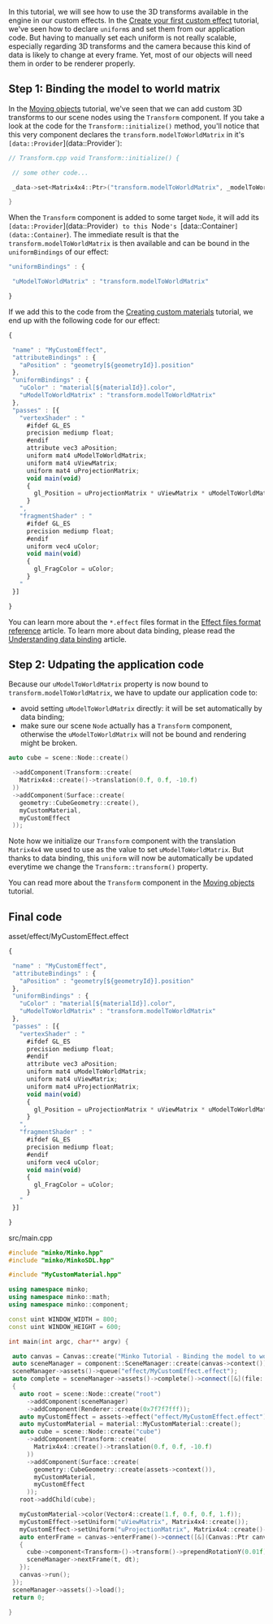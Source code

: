 In this tutorial, we will see how to use the 3D transforms available in the engine in our custom effects. In the [Create your first custom effect](Create_your_first_custom_effect.md) tutorial, we've seen how to declare `uniform`s and set them from our application code. But having to manually set each uniform is not really scalable, especially regarding 3D transforms and the camera because this kind of data is likely to change at every frame. Yet, most of our objects will need them in order to be renderer properly.

Step 1: Binding the model to world matrix
-----------------------------------------

In the [Moving objects](04-Moving_objects.md) tutorial, we've seen that we can add custom 3D transforms to our scene nodes using the `Transform` component. If you take a look at the code for the `Transform::initialize()` method, you'll notice that this very component declares the `transform.modelToWorldMatrix` in it's `[data::Provider`](data::Provider`):


```cpp
// Transform.cpp void Transform::initialize() {

 // some other code...

 _data->set<Matrix4x4::Ptr>("transform.modelToWorldMatrix", _modelToWorld);

} 
```


When the `Transform` component is added to some target `Node`, it will add its `[data::Provider`](data::Provider`) to this `Node`'s `[data::Container`](data::Container`). The immediate result is that the `transform.modelToWorldMatrix` is then available and can be bound in the `uniformBindings` of our effect:


```javascript
"uniformBindings" : {

 "uModelToWorldMatrix" : "transform.modelToWorldMatrix"

} 
```


If we add this to the code from the [Creating custom materials](18-Creating_custom_materials.md) tutorial, we end up with the following code for our effect:


```javascript
{

 "name" : "MyCustomEffect",
 "attributeBindings" : {
   "aPosition" : "geometry[${geometryId}].position"
 },
 "uniformBindings" : {
   "uColor" : "material[${materialId}].color",
   "uModelToWorldMatrix" : "transform.modelToWorldMatrix"
 },
 "passes" : [{
   "vertexShader" : "
     #ifdef GL_ES
     precision mediump float;
     #endif
     attribute vec3 aPosition;
     uniform mat4 uModelToWorldMatrix;
     uniform mat4 uViewMatrix;
     uniform mat4 uProjectionMatrix;
     void main(void)
     {
       gl_Position = uProjectionMatrix * uViewMatrix * uModelToWorldMatrix * vec4(aPosition, 1.0);
     }
   ",
   "fragmentShader" : "
     #ifdef GL_ES
     precision mediump float;
     #endif
     uniform vec4 uColor;
     void main(void)
     {
       gl_FragColor = uColor;
     }
   "
 }]

} 
```


You can learn more about the `*.effect` files format in the [Effect files format reference](Effect_files_format_reference.md) article. To learn more about data binding, please read the [Understanding data binding](Understanding_data_binding.md) article.

Step 2: Udpating the application code
-------------------------------------

Because our `uModelToWorldMatrix` property is now bound to `transform.modelToWorldMatrix`, we have to update our application code to:

-   avoid setting `uModelToWorldMatrix` directly: it will be set automatically by data binding;
-   make sure our scene `Node` actually has a `Transform` component, otherwise the `uModelToWorldMatrix` will not be bound and rendering might be broken.


```cpp
auto cube = scene::Node::create()

 ->addComponent(Transform::create(
   Matrix4x4::create()->translation(0.f, 0.f, -10.f)
 ))
 ->addComponent(Surface::create(
   geometry::CubeGeometry::create(),
   myCustomMaterial,
   myCustomEffect
 ));


```


Note how we initialize our `Transform` component with the translation `Matrix4x4` we used to use as the value to set `uModelToWorldMatrix`. But thanks to data binding, this `uniform` will now be automatically be updated everytime we change the `Transform::transform()` property.

You can read more about the `Transform` component in the [Moving objects](04-Moving_objects.md) tutorial.

Final code
----------

asset/effect/MyCustomEffect.effect 
```javascript
{

 "name" : "MyCustomEffect",
 "attributeBindings" : {
   "aPosition" : "geometry[${geometryId}].position"
 },
 "uniformBindings" : {
   "uColor" : "material[${materialId}].color",
   "uModelToWorldMatrix" : "transform.modelToWorldMatrix"
 },
 "passes" : [{
   "vertexShader" : "
     #ifdef GL_ES
     precision mediump float;
     #endif
     attribute vec3 aPosition;
     uniform mat4 uModelToWorldMatrix;
     uniform mat4 uViewMatrix;
     uniform mat4 uProjectionMatrix;
     void main(void)
     {
       gl_Position = uProjectionMatrix * uViewMatrix * uModelToWorldMatrix * vec4(aPosition, 1.0);
     }
   ",
   "fragmentShader" : "
     #ifdef GL_ES
     precision mediump float;
     #endif
     uniform vec4 uColor;
     void main(void)
     {
       gl_FragColor = uColor;
     }
   "
 }]

} 
```


src/main.cpp 
```cpp
#include "minko/Minko.hpp" 
#include "minko/MinkoSDL.hpp"

#include "MyCustomMaterial.hpp"
using namespace minko; 
using namespace minko::math; 
using namespace minko::component;
const uint WINDOW_WIDTH = 800; 
const uint WINDOW_HEIGHT = 600;

int main(int argc, char** argv) {

 auto canvas = Canvas::create("Minko Tutorial - Binding the model to world transform", WINDOW_WIDTH, WINDOW_HEIGHT);
 auto sceneManager = component::SceneManager::create(canvas->context());
 sceneManager->assets()->queue("effect/MyCustomEffect.effect");
 auto complete = sceneManager->assets()->complete()->connect([&](file::AssetLibrary::Ptr assets)
 {
   auto root = scene::Node::create("root")
     ->addComponent(sceneManager)
     ->addComponent(Renderer::create(0x7f7f7fff));
   auto myCustomEffect = assets->effect("effect/MyCustomEffect.effect");
   auto myCustomMaterial = material::MyCustomMaterial::create();
   auto cube = scene::Node::create("cube")
     ->addComponent(Transform::create(
       Matrix4x4::create()->translation(0.f, 0.f, -10.f)
     ))
     ->addComponent(Surface::create(
       geometry::CubeGeometry::create(assets->context()),
       myCustomMaterial,
       myCustomEffect
     ));
   root->addChild(cube);

   myCustomMaterial->color(Vector4::create(1.f, 0.f, 0.f, 1.f));
   myCustomEffect->setUniform("uViewMatrix", Matrix4x4::create());
   myCustomEffect->setUniform("uProjectionMatrix", Matrix4x4::create()->perspective((float)PI * 0.25f, (float)WINDOW_WIDTH / (float)WINDOW_HEIGHT, .1f, 1000.f));
   auto enterFrame = canvas->enterFrame()->connect([&](Canvas::Ptr canvas, float t, float dt)
   {
     cube->component<Transform>()->transform()->prependRotationY(0.01f);
     sceneManager->nextFrame(t, dt);
   });
   canvas->run();
 });
 sceneManager->assets()->load();
 return 0;

} 
```



